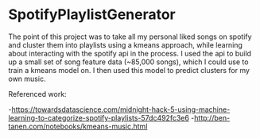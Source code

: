# SpotifyPlaylistGenerator

The point of this project was to take all my personal liked songs on spotify and cluster them into playlists using a kmeans approach, while learning about interacting with the spotify api in the process.  I used the api to build up a small set of song feature data (~85,000 songs), which I could use to train a kmeans model on.  I then used this model to predict clusters for my own music.

Referenced work:

-https://towardsdatascience.com/midnight-hack-5-using-machine-learning-to-categorize-spotify-playlists-57dc492fc3e6
-http://ben-tanen.com/notebooks/kmeans-music.html
